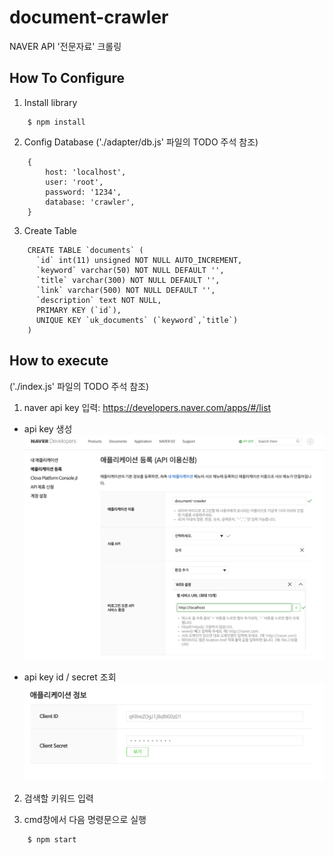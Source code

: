 # document-crawler
NAVER API '전문자료' 크롤링

## How To Configure
1. Install library
```$xslt
    $ npm install
```
    
2. Config Database 
('./adapter/db.js' 파일의 TODO 주석 참조)
```$xslt
    {
        host: 'localhost',
        user: 'root',
        password: '1234',
        database: 'crawler',
    } 
```
    
3. Create Table
```$xslt
    CREATE TABLE `documents` (
      `id` int(11) unsigned NOT NULL AUTO_INCREMENT,
      `keyword` varchar(50) NOT NULL DEFAULT '',
      `title` varchar(300) NOT NULL DEFAULT '',
      `link` varchar(500) NOT NULL DEFAULT '',
      `description` text NOT NULL,
      PRIMARY KEY (`id`),
      UNIQUE KEY `uk_documents` (`keyword`,`title`)
    )
```

## How to execute
('./index.js' 파일의 TODO 주석 참조)

1. naver api key 입력: https://developers.naver.com/apps/#/list
* api key 생성
    ![alt text](./assets/create_api_key.png)
    
* api key id / secret 조회
    ![alt text](./assets/read_api_key.png)
    
2. 검색할 키워드 입력

3. cmd창에서 다음 명령문으로 실행
```$xslt
    $ npm start
```
